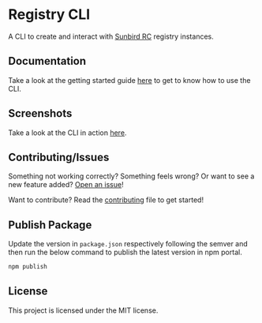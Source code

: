 # Registry CLI

A CLI to create and interact with
[Sunbird RC](https://github.com/sunbird-rc/sunbird-rc-core) registry instances.

## Documentation

Take a look at the getting started guide
[here](https://docs.sunbirdrc.dev/developer-documentation/installation-guide) to
get to know how to use the CLI.

## Screenshots

Take a look at the CLI in action [here](etc/screenshots).

## Contributing/Issues

Something not working correctly? Something feels wrong? Or want to see a new
feature added?
[Open an issue](https://github.com/sunbird-rc/community/issues/new/choose)!

Want to contribute? Read the
[contributing](https://github.com/sunbird-rc/sunbird-rc-core/blob/main/tools/cli/contributing.md)
file to get started!

## Publish Package

Update the version in `package.json` respectively following the semver and then
run the below command to publish the latest version in npm portal.

```bash
npm publish
```

## License

This project is licensed under the MIT license.
